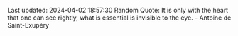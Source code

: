 Last updated: 2024-04-02 18:57:30
Random Quote: It is only with the heart that one can see rightly, what is essential is invisible to the eye. - Antoine de Saint-Exupéry
